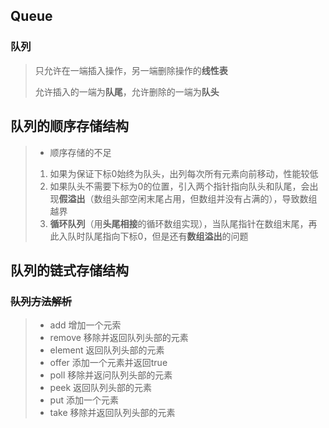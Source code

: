 ## Queue
### 队列
> 只允许在一端插入操作，另一端删除操作的**线性表**
>
> 允许插入的一端为**队尾**，允许删除的一端为**队头**
## 队列的顺序存储结构
>* 顺序存储的不足  
>1. 如果为保证下标0始终为队头，出列每次所有元素向前移动，性能较低
>2. 如果队头不需要下标为0的位置，引入两个指针指向队头和队尾，会出现**假溢出**（数组头部空闲末尾占用，但数组并没有占满的），导致数组越界
>3. **循环队列**（用**头尾相接**的循环数组实现），当队尾指针在数组末尾，再此入队时队尾指向下标0，但是还有**数组溢出**的问题
## 队列的链式存储结构
>
>
### ~~队列方法解析~~
>* add      增加一个元索  
>* remove   移除并返回队列头部的元素   
>* element  返回队列头部的元素 
>* offer    添加一个元素并返回true 
>* poll     移除并返问队列头部的元素
>* peek     返回队列头部的元素
>* put      添加一个元素
>* take     移除并返回队列头部的元素